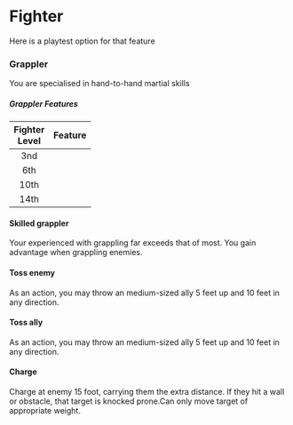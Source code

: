 # Fighter

Here is a playtest option for that feature

### Grappler

You are specialised in hand-to-hand martial skills

##### Grappler Features

| Fighter <br>Level | Feature |
| :---------------: | :------ |
|        3nd        |         |
|        6th        |         |
|       10th        |         |
|       14th        |         |

#### Skilled grappler

Your experienced with grappling far exceeds that of most. You gain advantage when grappling enemies.

#### Toss enemy

As an action, you may throw an medium-sized ally 5 feet up and 10 feet in any direction.

#### Toss ally

As an action, you may throw an medium-sized ally 5 feet up and 10 feet in any direction.

#### Charge

Charge at enemy 15 foot, carrying them the extra distance. If they hit a wall or obstacle, that target is knocked prone.Can only move target of appropriate weight.
